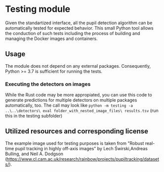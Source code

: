 # Testing module
Given the standartized interface, all the pupil detection algorithm can be automatically tested for expected behavior. This small Python tool allows the conduction of such tests including the process of building and managing the Docker images and containers.

## Usage
The module does not depend on any external packages. Consequently, Python >= 3.7 is sufficient for running the tests.

### Executing the detectors on images
While the Rust code may be more appropiated, you can use this code to generate predictions for multiple detectors on multiple packages automatically, too. The call may look like `python -m testing -a ..\..\detectors\ eval folder_with_nested_image_files\ results.tsv` (run this in the testing subfolder)

## Utilized resources and corresponding license
The example image used for testing purposes is taken from "Robust real-time pupil tracking in highly off-axis images" by Lech Świrski,Andreas Bulling, and Neil A. Dodgson (https://www.cl.cam.ac.uk/research/rainbow/projects/pupiltracking/datasets/).
